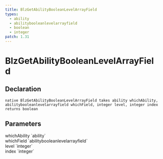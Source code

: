```yaml
---
title: BlzGetAbilityBooleanLevelArrayField
types:
  - ability
  - abilitybooleanlevelarrayfield
  - boolean
  - integer
patch: 1.31
---
```


# BlzGetAbilityBooleanLevelArrayField

## Declaration

```
native BlzGetAbilityBooleanLevelArrayField takes ability whichAbility, abilitybooleanlevelarrayfield whichField, integer level, integer index returns boolean
```

## Parameters
<dl>
  <dt>whichAbility `ability`</dt>
  <dd></dd>

  <dt>whichField `abilitybooleanlevelarrayfield`</dt>
  <dd></dd>

  <dt>level `integer`</dt>
  <dd></dd>

  <dt>index `integer`</dt>
  <dd></dd>
</dl>